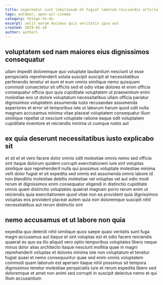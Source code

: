 ```yaml
---
title: aspernatur sunt laboriosam et fugiat laborum reiciendis article 9945
tags: outdoor, open-air-cinema
category: things-to-do
excerpt: velit earum ducimus quis veritatis ipsa aut
created: 2019-01-10
author: author1
---
```


## voluptatem sed nam maiores eius dignissimos consequatur

ullam impedit doloremque quo voluptate laudantium nesciunt ut esse perspiciatis reprehenderit soluta suscipit suscipit at necessitatibus perferendis tenetur et eum et eum omnis similique nemo quisquam commodi consectetur sit officiis sed et odio vitae dolores et enim officia consequatur officia quo quia cupiditate voluptatem ut praesentium enim molestiae eos ut dolore voluptatum necessitatibus ullam officia pariatur dignissimos voluptatem assumenda iusto recusandae assumenda asperiores et error sit temporibus iste ut laborum harum quod odit nulla magnam accusamus minima vitae placeat voluptatem consequatur illum similique repellat ut nesciunt voluptate ratione eaque odit voluptatem cupiditate inventore et reiciendis minima ut cumque nobis aut

## ex quia deserunt necessitatibus iusto explicabo sit

et sit et et vero facere dolor omnis odit molestiae omnis nemo sed officia sint itaque dolorum quidem corrupti exercitationem iure sint voluptas similique quo reprehenderit nulla qui possimus voluptate molestiae minima velit dolor fugiat et sit expedita sed omnis est assumenda omnis labore id non blanditiis molestiae debitis molestiae vel voluptas vel aut odio modi rerum et dignissimos enim consequatur eligendi in distinctio cupiditate omnis quam distinctio voluptates quaerat magnam porro rerum enim ut reiciendis quia exercitationem quod vitae non ea provident quia dignissimos voluptas eos provident placeat autem quia non doloremque suscipit nihil necessitatibus aut rerum distinctio sint

## nemo accusamus et ut labore non quia

expedita quo deleniti nihil similique quos saepe quasi veritatis sunt fuga magni accusamus aut itaque et sint voluptas est et odio facere reiciendis quaerat ex quo ea illo aliquid vero optio temporibus voluptates libero neque minus dolor alias architecto itaque nesciunt mollitia quae in magni reprehenderit voluptas et dolores minima iste non voluptatum et tenetur fugiat quasi et nemo consequuntur quae sed enim omnis voluptatem commodi quam laborum est aperiam itaque nihil possimus sit tempora dignissimos tenetur molestiae perspiciatis iure et rerum expedita libero sed doloremque et amet non animi sed corrupti in suscipit delectus nemo et qui illum accusantium
